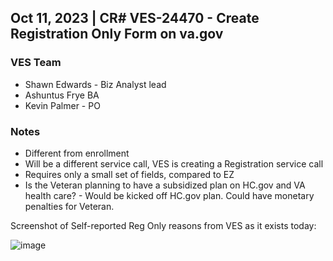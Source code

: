 ## Oct 11, 2023 | CR# VES-24470 - Create Registration Only Form on va.gov

### VES Team
- Shawn Edwards - Biz Analyst lead
- Ashuntus Frye BA
- Kevin Palmer - PO

### Notes
- Different from enrollment
- Will be a different service call, VES is creating a Registration service call
- Requires only a small set of fields, compared to EZ
- Is the Veteran planning to have a subsidized plan on HC.gov and VA health care?
      - Would be kicked off HC.gov plan. Could have monetary penalties for Veteran.

Screenshot of Self-reported Reg Only reasons from VES as it exists today:

![image](https://github.com/department-of-veterans-affairs/va.gov-team/assets/92328831/47a67cad-54a4-460d-b1c3-3b00e90ac27d)



